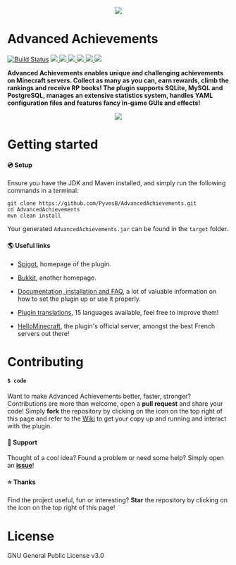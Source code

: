 <p align="center">
<img src ="http://images.jupload.fr/1527801683.png" />
<br/>
</p>

# Advanced Achievements

[![Build Status](https://travis-ci.com/PyvesB/AdvancedAchievements.svg?branch=master)](https://travis-ci.com/PyvesB/AdvancedAchievements)
<a href="https://github.com/PyvesB/AdvancedAchievements/blob/master/LICENSE">
<img src ="https://img.shields.io/github/license/PyvesB/AdvancedAchievements.svg" />
</a>
  <a href="https://github.com/PyvesB/AdvancedAchievements/releases">
<img src ="https://img.shields.io/github/release/PyvesB/AdvancedAchievements.svg" />
</a>
<a href="https://github.com/PyvesB/AdvancedAchievements/issues">
<img src ="https://img.shields.io/github/issues/PyvesB/AdvancedAchievements.svg" />
</a>
<a href="https://github.com/PyvesB/AdvancedAchievements/stargazers">
<img src ="https://img.shields.io/github/stars/PyvesB/AdvancedAchievements.svg" />
</a>
<a href="https://github.com/PyvesB/AdvancedAchievements/network">
<img src ="https://img.shields.io/github/forks/PyvesB/AdvancedAchievements.svg" />
</a>
<a href="https://github.com/PyvesB/AdvancedAchievements/contributors">
<img src ="https://img.shields.io/github/contributors/PyvesB/AdvancedAchievements.svg" />
</a>

**Advanced Achievements enables unique and challenging achievements on Minecraft servers. Collect as many as you can, earn rewards, climb the rankings and receive RP books! The plugin supports SQLite, MySQL and PostgreSQL, manages an extensive statistics system, handles YAML configuration files and features fancy in-game GUIs and effects!**

<p align="center">
<img src ="http://images.jupload.fr/1482436416.png" />
<br/>
</p>

# Getting started

#### :cd: Setup

Ensure you have the JDK and Maven installed, and simply run the following commands in a terminal:
````
git clone https://github.com/PyvesB/AdvancedAchievements.git
cd AdvancedAchievements
mvn clean install
````
Your generated `AdvancedAchievements.jar` can be found in the `target` folder.

#### :earth_americas: Useful links

* [Spigot](https://www.spigotmc.org/resources/advanced-achievements.6239/), homepage of the plugin.

* [Bukkit](http://dev.bukkit.org/bukkit-plugins/advanced-achievements/), another homepage.

* [Documentation, installation and FAQ](https://github.com/PyvesB/AdvancedAchievements/wiki), a lot of valuable information on how to set the plugin up or use it properly.

* [Plugin translations](https://github.com/PyvesB/AdvancedAchievements/tree/master/advanced-achievements-plugin/src/main/resources), 15 languages available, feel free to improve them!

* [HelloMinecraft](http://hellominecraft.fr/), the plugin's official server, amongst the best French servers out there!

# Contributing

#### `$ code`

Want to make Advanced Achievements better, faster, stronger? Contributions are more than welcome, open a **pull request** and share your code! Simply **fork** the repository by clicking on the icon on the top right of this page and refer to the [Wiki](https://github.com/PyvesB/AdvancedAchievements/wiki/Developers) to get your copy up and running and interact with the plugin.

#### :speech_balloon: Support

Thought of a cool idea? Found a problem or need some help? Simply open an [**issue**](https://github.com/PyvesB/AdvancedAchievements/issues)!

#### :star: Thanks

Find the project useful, fun or interesting? **Star** the repository by clicking on the icon on the top right of this page!

# License 

GNU General Public License v3.0
